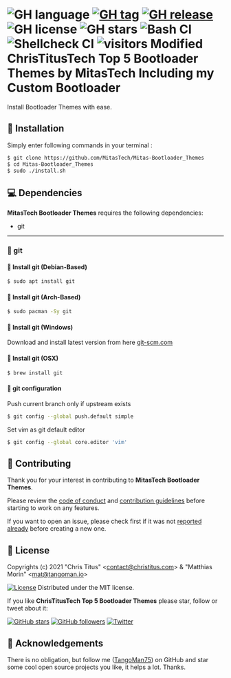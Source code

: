 ![GH language](https://img.shields.io/github/languages/top/ChrisTitusTech/Top-5-Bootloader-Themes)
[![GH tag](https://img.shields.io/github/v/tag/ChrisTitusTech/Top-5-Bootloader-Themes)](https://github.com/ChrisTitusTech/Top-5-Bootloader-Themes/tags)
[![GH release](https://img.shields.io/github/v/release/ChrisTitusTech/Top-5-Bootloader-Themes)](https://github.com/ChrisTitusTech/Top-5-Bootloader-Themes/releases)
![GH license](https://img.shields.io/github/license/ChrisTitusTech/Top-5-Bootloader-Themes)
![GH stars](https://img.shields.io/github/stars/ChrisTitusTech/Top-5-Bootloader-Themes)
![Bash CI](https://github.com/ChrisTitusTech/Top-5-Bootloader-Themes/workflows/bash_unit%20CI/badge.svg)
![Shellcheck CI](https://github.com/ChrisTitusTech/Top-5-Bootloader-Themes/workflows/Shellcheck%20CI/badge.svg)
![visitors](https://visitor-badge.glitch.me/badge?page_id=ChrisTitusTech.Top-5-Bootloader-Themes)
Modified ChrisTitusTech Top 5 Bootloader Themes by MitasTech Including my Custom Bootloader
=====================================================================

Install Bootloader Themes with ease.

🚀 Installation
---------------

Simply enter following commands in your terminal :

```bash
$ git clone https://github.com/MitasTech/Mitas-Bootloader_Themes
$ cd Mitas-Bootloader_Themes
$ sudo ./install.sh
```

💻 Dependencies
---------------

**MitasTech Bootloader Themes** requires the following dependencies:

- git

---

### 🔖 git

#### 🐧 Install git (Debian-Based)

```bash
$ sudo apt install git
```

#### 🐧 Install git (Arch-Based)

```bash
$ sudo pacman -Sy git
```

#### 🏁 Install git (Windows)

Download and install latest version from here [git-scm.com](https://git-scm.com/download/win)

#### 🍎 Install git (OSX)

```bash
$ brew install git
```

#### 🔧 git configuration

Push current branch only if upstream exists

```bash
$ git config --global push.default simple
```

Set vim as git default editor

```bash
$ git config --global core.editor 'vim'
```

🤝 Contributing
---------------

Thank you for your interest in contributing to **MitasTech Bootloader Themes**.

Please review the [code of conduct](./CODE_OF_CONDUCT.md) and [contribution guidelines](./CONTRIBUTING.md) before starting to work on any features.

If you want to open an issue, please check first if it was not [reported already](https://github.com/MitasTech/Mitas-Bootloader_Themes/issues) before creating a new one.

📜 License
----------

Copyrights (c) 2021 &quot;Chris Titus&quot; &lt;contact@christitus.com&gt; &amp; &quot;Matthias Morin&quot; &lt;mat@tangoman.io&gt;

[![License](https://img.shields.io/badge/Licence-MIT-green.svg)](LICENSE)
Distributed under the MIT license.

If you like **ChrisTitusTech Top 5 Bootloader Themes** please star, follow or tweet about it:

[![GitHub stars](https://img.shields.io/github/stars/ChrisTitusTech/Top-5-Bootloader-Themes?style=social)](https://github.com/ChrisTitusTech/Top-5-Bootloader-Themes/stargazers)
[![GitHub followers](https://img.shields.io/github/followers/ChrisTitusTech?style=social)](https://github.com/ChrisTitusTech)
[![Twitter](https://img.shields.io/twitter/url?style=social&url=https%3A%2F%2Fgithub.com%2FChrisTitusTech%2FTop-5-Bootloader-Themes)](https://twitter.com/intent/tweet?text=Wow:&url=https%3A%2F%2Fgithub.com%2FChrisTitusTech%2FTop-5-Bootloader-Themes)

🙏 Acknowledgements
-------------------

There is no obligation, but follow me ([TangoMan75](https://github.com/TangoMan75)) on GitHub and star some cool open source projects you like, it helps a lot. Thanks.
